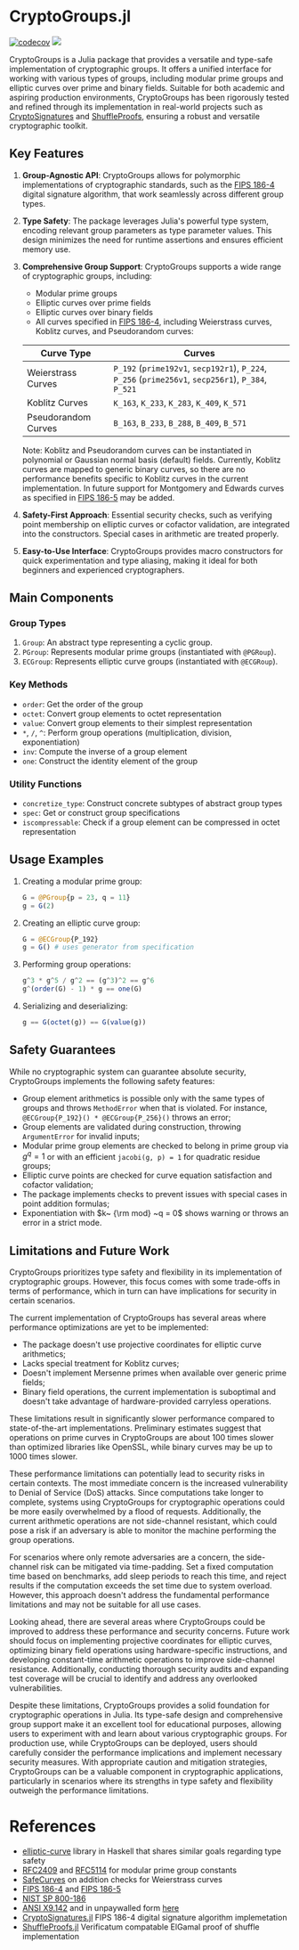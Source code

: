 # CryptoGroups.jl

[![codecov](https://codecov.io/gh/PeaceFounder/CryptoGroups.jl/graph/badge.svg?token=G9HT9VSV4T)](https://codecov.io/gh/PeaceFounder/CryptoGroups.jl)
[![](https://img.shields.io/badge/docs-dev-blue.svg)](https://PeaceFounder.github.io/CryptoGroups.jl/dev)

CryptoGroups is a Julia package that provides a versatile and type-safe implementation of cryptographic groups. It offers a unified interface for working with various types of groups, including modular prime groups and elliptic curves over prime and binary fields. Suitable for both academic and aspiring production environments, CryptoGroups has been rigorously tested and refined through its implementation in real-world projects such as [CryptoSignatures](https://github.com/PeaceFounder/CryptoSignatures.jl) and [ShuffleProofs](https://github.com/PeaceFounder/ShuffleProofs.jl), ensuring a robust and versatile cryptographic toolkit.

## Key Features

1. **Group-Agnostic API**: CryptoGroups allows for polymorphic implementations of cryptographic standards, such as the [FIPS 186-4](https://csrc.nist.gov/pubs/fips/186-4/final) digital signature algorithm, that work seamlessly across different group types.

2. **Type Safety**: The package leverages Julia's powerful type system, encoding relevant group parameters as type parameter values. This design minimizes the need for runtime assertions and ensures efficient memory use.

3. **Comprehensive Group Support**: CryptoGroups supports a wide range of cryptographic groups, including:
   - Modular prime groups
   - Elliptic curves over prime fields
   - Elliptic curves over binary fields
   - All curves specified in [FIPS 186-4](https://csrc.nist.gov/pubs/fips/186-4/final), including Weierstrass curves, Koblitz curves, and Pseudorandom curves:

   | Curve Type | Curves |
   |------------|--------|
   | Weierstrass Curves | `P_192` (`prime192v1`, `secp192r1`), `P_224`, `P_256` (`prime256v1`, `secp256r1`), `P_384`, `P_521` |
   | Koblitz Curves | `K_163`, `K_233`, `K_283`, `K_409`, `K_571` |
   | Pseudorandom Curves | `B_163`, `B_233`, `B_288`, `B_409`, `B_571` |

   Note: Koblitz and Pseudorandom curves can be instantiated in polynomial or Gaussian normal basis (default) fields. Currently, Koblitz curves are mapped to generic binary curves, so there are no performance benefits specific to Koblitz curves in the current implementation. In future support for Montgomery and Edwards curves as specified in [FIPS 186-5](https://csrc.nist.gov/pubs/fips/186-5/final) may be added. 

4. **Safety-First Approach**: Essential security checks, such as verifying point membership on elliptic curves or cofactor validation, are integrated into the constructors. Special cases in arithmetic are treated properly.

5. **Easy-to-Use Interface**: CryptoGroups provides macro constructors for quick experimentation and type aliasing, making it ideal for both beginners and experienced cryptographers.

## Main Components

### Group Types

1. `Group`: An abstract type representing a cyclic group.
2. `PGroup`: Represents modular prime groups (instantiated with `@PGRoup`).
3. `ECGroup`: Represents elliptic curve groups (instantiated with `@ECGRoup`).

### Key Methods

- `order`: Get the order of the group
- `octet`: Convert group elements to octet representation
- `value`: Convert group elements to their simplest representation
- `*`, `/`, `^`: Perform group operations (multiplication, division, exponentiation)
- `inv`: Compute the inverse of a group element
- `one`: Construct the identity element of the group

### Utility Functions

- `concretize_type`: Construct concrete subtypes of abstract group types
- `spec`: Get or construct group specifications
- `iscompressable`: Check if a group element can be compressed in octet representation

## Usage Examples

1. Creating a modular prime group:
   ```julia
   G = @PGroup{p = 23, q = 11}
   g = G(2)
   ```

2. Creating an elliptic curve group:
   ```julia
   G = @ECGroup{P_192}
   g = G() # uses generator from specification
   ```

3. Performing group operations:
   ```julia
   g^3 * g^5 / g^2 == (g^3)^2 == g^6
   g^(order(G) - 1) * g == one(G)
   ```
   
4. Serializing and deserializing:
   ```julia
   g == G(octet(g)) == G(value(g))
   ```

## Safety Guarantees

While no cryptographic system can guarantee absolute security, CryptoGroups implements the following safety features:

- Group element arithmetics is possible only with the same types of groups and throws `MethodError` when that is violated. For instance, `@ECGroup{P_192}() * @ECGroup{P_256}()` throws an error;
- Group elements are validated during construction, throwing `ArgumentError` for invalid inputs;
- Modular prime group elements are checked to belong in prime group via $g^q = 1$ or with an efficient `jacobi(g, p) = 1` for quadratic residue groups;
- Elliptic curve points are checked for curve equation satisfaction and cofactor validation;
- The package implements checks to prevent issues with special cases in point addition formulas;
- Exponentiation with $k~ {\rm mod} ~q = 0$ shows warning or throws an error in a strict mode.

## Limitations and Future Work

CryptoGroups prioritizes type safety and flexibility in its implementation of cryptographic groups. However, this focus comes with some trade-offs in terms of performance, which in turn can have implications for security in certain scenarios.

The current implementation of CryptoGroups has several areas where performance optimizations are yet to be implemented:

- The package doesn't use projective coordinates for elliptic curve arithmetics;
- Lacks special treatment for Koblitz curves;
- Doesn't implement Mersenne primes when available over generic prime fields;
- Binary field operations, the current implementation is suboptimal and doesn't take advantage of hardware-provided carryless operations.

These limitations result in significantly slower performance compared to state-of-the-art implementations. Preliminary estimates suggest that operations on prime curves in CryptoGroups are about 100 times slower than optimized libraries like OpenSSL, while binary curves may be up to 1000 times slower.

These performance limitations can potentially lead to security risks in certain contexts. The most immediate concern is the increased vulnerability to Denial of Service (DoS) attacks. Since computations take longer to complete, systems using CryptoGroups for cryptographic operations could be more easily overwhelmed by a flood of requests. Additionally, the current arithmetic operations are not side-channel resistant, which could pose a risk if an adversary is able to monitor the machine performing the group operations.

For scenarios where only remote adversaries are a concern, the side-channel risk can be mitigated via time-padding. Set a fixed computation time based on benchmarks, add sleep periods to reach this time, and reject results if the computation exceeds the set time due to system overload. However, this approach doesn't address the fundamental performance limitations and may not be suitable for all use cases.

Looking ahead, there are several areas where CryptoGroups could be improved to address these performance and security concerns. Future work should focus on implementing projective coordinates for elliptic curves, optimizing binary field operations using hardware-specific instructions, and developing constant-time arithmetic operations to improve side-channel resistance. Additionally, conducting thorough security audits and expanding test coverage will be crucial to identify and address any overlooked vulnerabilities.

Despite these limitations, CryptoGroups provides a solid foundation for cryptographic operations in Julia. Its type-safe design and comprehensive group support make it an excellent tool for educational purposes, allowing users to experiment with and learn about various cryptographic groups. For production use, while CryptoGroups can be deployed, users should carefully consider the performance implications and implement necessary security measures. With appropriate caution and mitigation strategies, CryptoGroups can be a valuable component in cryptographic applications, particularly in scenarios where its strengths in type safety and flexibility outweigh the performance limitations.

# References

- [elliptic-curve](https://github.com/sdiehl/elliptic-curve#readme) library in Haskell that shares similar goals regarding type safety
- [RFC2409](https://tools.ietf.org/html/rfc2409#section-6.2) and [RFC5114](https://tools.ietf.org/html/rfc5114#section-2.1) for modular prime group constants
- [SafeCurves](https://safecurves.cr.yp.to/complete.html) on addition checks for Weierstrass curves
- [FIPS 186-4](https://csrc.nist.gov/pubs/fips/186-4/final) and [FIPS 186-5](https://csrc.nist.gov/pubs/fips/186-5/final)
- [NIST SP 800-186](https://nvlpubs.nist.gov/nistpubs/SpecialPublications/NIST.SP.800-186-draft.pdf)
- [ANSI X9.142](https://webstore.ansi.org/preview-pages/ASCX9/preview_ANSI+X9.142-2020.pdf) and in unpaywalled form [here](https://www.cs.miami.edu/home/burt/learning/Csc609.142/ecdsa-cert.pdf)
- [CryptoSignatures.jl](https://github.com/PeaceFounder/CryptoSignatures.jl) FIPS 186-4 digital signature algorithm implemetation
- [ShuffleProofs.jl](https://github.com/PeaceFounder/ShuffleProofs.jl) Verificatum compatable ElGamal proof of shuffle implementation
